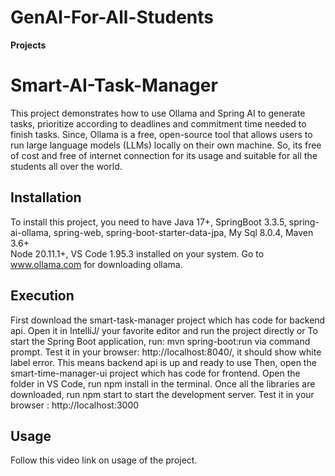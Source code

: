 # GenAI-For-All-Students

**Projects**
# Smart-AI-Task-Manager
  This project demonstrates how to use Ollama and Spring AI to generate tasks,  prioritize according to deadlines and commitment time needed to finish tasks. 
  Since, Ollama is a free, open-source tool that allows users to run large  language models (LLMs) locally on their own machine. So, its free of cost and 
  free of internet connection for its usage and suitable for all the students all over the world.
  ## Installation
  To install this project, you need to have Java 17+, SpringBoot 3.3.5, spring-ai-ollama, spring-web, spring-boot-starter-data-jpa, My Sql 8.0.4, Maven 3.6+  
  Node 20.11.1+, VS Code 1.95.3 installed on your system.
  Go to www.ollama.com for downloading ollama.
  ## Execution
  First download the smart-task-manager project which has code for backend api.
  Open it in IntelliJ/ your favorite editor and run the project directly or To start the Spring Boot application, run: mvn spring-boot:run via command prompt.
  Test it in your browser: http://localhost:8040/, it should show white label error. This means backend api is up and ready to use
  Then, open the smart-time-manager-ui project which has code for frontend.
  Open the folder in VS Code, run npm install in the terminal.
  Once all the libraries are downloaded, run npm start to start the development server.
  Test it in your browser : http://localhost:3000
  ## Usage
  Follow this video link on usage of the project.
  
